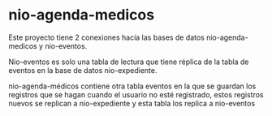 # nio-agenda-medicos

Este proyecto tiene 2 conexiones hacía las bases de datos nio-agenda-medicos y nio-eventos.

Nio-eventos es solo una tabla de lectura que tiene réplica de la tabla de eventos en la base de datos nio-expediente.


nio-agenda-médicos contiene otra tabla eventos en la que se guardan los registros que se hagan cuando el usuario no 
esté registrado, estos registros nuevos se replican a nio-expediente y esta tabla los replica a nio-eventos
